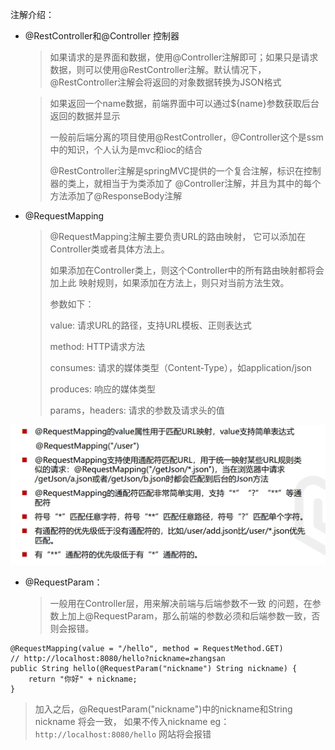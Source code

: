 注解介绍：

- @RestController和@Controller    控制器

  > 如果请求的是界面和数据，使用@Controller注解即可；如果只是请求数据，则可以使用@RestController注解。默认情况下，@RestController注解会将返回的对象数据转换为JSON格式

  > 如果返回一个name数据，前端界面中可以通过${name}参数获取后台返回的数据并显示
  >
  > 一般前后端分离的项目使用@RestController，@Controller这个是ssm中的知识，个人认为是mvc和ioc的结合
  >
  > @RestController注解是springMVC提供的一个复合注解，标识在控制器的类上，就相当于为类添加了 @Controller注解，并且为其中的每个方法添加了@ResponseBody注解

- @RequestMapping

  > @RequestMapping注解主要负责URL的路由映射， 它可以添加在Controller类或者具体方法上。
  >
  > 如果添加在Controller类上，则这个Controller中的所有路由映射都将会加上此 映射规则，如果添加在方法上，则只对当前方法生效。
  >
  > 参数如下：
  >
  > value: 请求URL的路径，支持URL模板、正则表达式 
  >
  > method: HTTP请求方法 
  >
  > consumes: 请求的媒体类型（Content-Type），如application/json
  >
  > produces: 响应的媒体类型 
  >
  > params，headers: 请求的参数及请求头的值

![image-20230706010110393](./image-20230706010110393.png)

- @RequestParam：

  > 一般用在Controller层，用来解决前端与后端参数不一致 的问题，在参数上加上@RequestParam，那么前端的参数必须和后端参数一致，否则会报错。

  

```
@RequestMapping(value = "/hello", method = RequestMethod.GET)
// http://localhost:8080/hello?nickname=zhangsan
public String hello(@RequestParam("nickname") String nickname) {
    return "你好" + nickname;
}
```

  > 加入之后，@RequestParam("nickname")中的nickname和String nickname 将会一致， 如果不传入nickname  eg：`http://localhost:8080/hello` 网站将会报错




